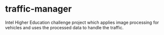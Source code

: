 # traffic-manager
Intel Higher Education challenge project which applies image processing for vehicles and uses the processed data to handle the traffic.
